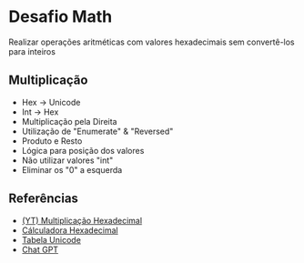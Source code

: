 # Desafio Math

Realizar operações aritméticas com valores hexadecimais sem convertê-los para inteiros

## Multiplicação

- Hex -> Unicode
- Int -> Hex
- Multiplicação pela Direita
- Utilização de "Enumerate" & "Reversed"
- Produto e Resto
- Lógica para posição dos valores
- Não utilizar valores "int"
- Eliminar os "0" a esquerda

## Referências

 - [ (YT) Multiplicação Hexadecimal](https://youtu.be/AAw20J6ltzs?si=-IKza9_gR9zsn20l)
 - [Cálculadora Hexadecimal](https://calcuonline.com/calcular/calculadora-hexadecimal/#como-usar-a-calculadora-hexadecimal)
 - [Tabela Unicode](https://www.rapidtables.org/pt/code/text/unicode-characters.html)
 - [Chat GPT](https://chatgpt.com/)

